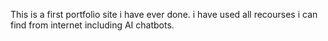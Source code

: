 This is a first portfolio site i have ever done.
i have used all recourses i can find from internet including AI chatbots. 
